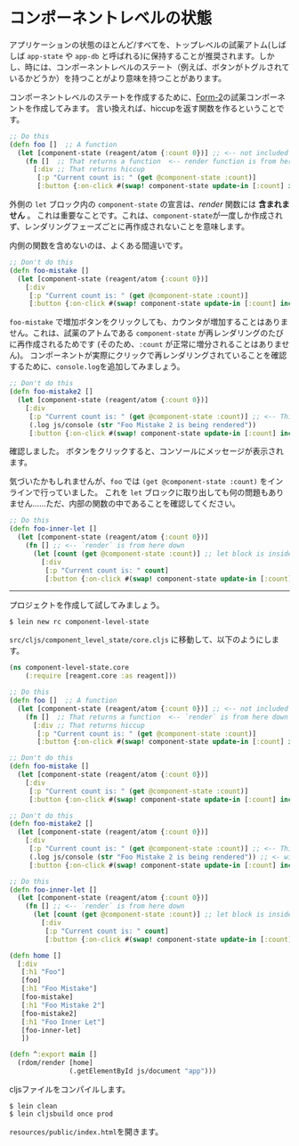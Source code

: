 # コンポーネントレベルの状態

アプリケーションの状態のほとんど/すべてを、トップレベルの試薬アトム(しばしば `app-state` や `app-db` と呼ばれる)に保持することが推奨されます。しかし、時には、コンポーネントレベルのステート（例えば、ボタンがトグルされているかどうか）を持つことがより意味を持つことがあります。

コンポーネントレベルのステートを作成するために、[Form-2](https://github.com/Day8/re-frame/wiki/Creating-Reagent-Components#form-2--a-function-returning-a-function)の試薬コンポーネントを作成してみます。 言い換えれば、hiccupを返す関数を作るということです。


```clojure
;; Do this
(defn foo []  ;; A function
  (let [component-state (reagent/atom {:count 0})] ;; <-- not included in render function
    (fn []  ;; That returns a function  <-- render function is from here down
      [:div ;; That returns hiccup
       [:p "Current count is: " (get @component-state :count)]
       [:button {:on-click #(swap! component-state update-in [:count] inc)} "Increment"]])))
```

外側の `let` ブロック内の `component-state` の宣言は、*render* 関数には **含まれません** 。 これは重要なことです。これは、`component-state`が一度しか作成されず、レンダリングフェーズごとに再作成されないことを意味します。

内側の関数を含めないのは、よくある間違いです。

```clojure
;; Don't do this
(defn foo-mistake []
  (let [component-state (reagent/atom {:count 0})]
    [:div
     [:p "Current count is: " (get @component-state :count)]
     [:button {:on-click #(swap! component-state update-in [:count] inc)} "Increment"]]))
```

`foo-mistake` で増加ボタンをクリックしても、カウンタが増加することはありません。これは、試薬のアトムである `component-state` が再レンダリングのたびに再作成されるためです (そのため、`:count` が正常に増分されることはありません)。 コンポーネントが実際にクリックで再レンダリングされていることを確認するために、`console.log`を追加してみましょう。

```clojure
;; Don't do this
(defn foo-mistake2 []
  (let [component-state (reagent/atom {:count 0})]
    [:div
     [:p "Current count is: " (get @component-state :count)] ;; <-- This deref is causing the re-render
     (.log js/console (str "Foo Mistake 2 is being rendered"))
     [:button {:on-click #(swap! component-state update-in [:count] inc)} "Increment"]]))
```

確認しました。 ボタンをクリックすると、コンソールにメッセージが表示されます。

気づいたかもしれませんが、`foo` では `(get @component-state :count)` をインラインで行っていました。 これを `let` ブロックに取り出しても何の問題もありません......ただ、内部の関数の中であることを確認してください。

```clojure
;; Do this
(defn foo-inner-let []
  (let [component-state (reagent/atom {:count 0})]
    (fn [] ;; <-- `render` is from here down
      (let [count (get @component-state :count)] ;; let block is inside `render`
        [:div
         [:p "Current count is: " count]
         [:button {:on-click #(swap! component-state update-in [:count] inc)} "Increment"]]))))
```

---

プロジェクトを作成して試してみましょう。

```
$ lein new rc component-level-state
```

`src/cljs/component_level_state/core.cljs` に移動して、以下のようにします。

```clojure
(ns component-level-state.core
    (:require [reagent.core :as reagent]))

;; Do this
(defn foo []  ;; A function
  (let [component-state (reagent/atom {:count 0})] ;; <-- not included in `render`
    (fn []  ;; That returns a function  <-- `render` is from here down
      [:div ;; That returns hiccup
       [:p "Current count is: " (get @component-state :count)]
       [:button {:on-click #(swap! component-state update-in [:count] inc)} "Increment"]])))

;; Don't do this
(defn foo-mistake []
  (let [component-state (reagent/atom {:count 0})]
    [:div
     [:p "Current count is: " (get @component-state :count)]
     [:button {:on-click #(swap! component-state update-in [:count] inc)} "Increment"]]))

;; Don't do this
(defn foo-mistake2 []
  (let [component-state (reagent/atom {:count 0})]
    [:div
     [:p "Current count is: " (get @component-state :count)] ;; <-- This deref is causing the re-render
     (.log js/console (str "Foo Mistake 2 is being rendered")) ;; <- will print this on-click
     [:button {:on-click #(swap! component-state update-in [:count] inc)} "Increment"]]))

;; Do this
(defn foo-inner-let []
  (let [component-state (reagent/atom {:count 0})]
    (fn [] ;; <-- `render` is from here down
      (let [count (get @component-state :count)] ;; let block is inside `render`
        [:div
         [:p "Current count is: " count]
         [:button {:on-click #(swap! component-state update-in [:count] inc)} "Increment"]]))))

(defn home []
  [:div
   [:h1 "Foo"]
   [foo]
   [:h1 "Foo Mistake"]
   [foo-mistake]
   [:h1 "Foo Mistake 2"]
   [foo-mistake2]
   [:h1 "Foo Inner Let"]
   [foo-inner-let]
   ])

(defn ^:export main []
  (rdom/render [home]
               (.getElementById js/document "app")))
```

cljsファイルをコンパイルします。

```
$ lein clean
$ lein cljsbuild once prod
```

`resources/public/index.html`を開きます。
